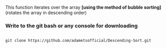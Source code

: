 <p>
This function iterates over the array <b>[using the method of bubble sorting]</b> (rotates the array in descending order)
<h3>Write to the git bash or any console for downloading</h3>
<code>
git clone https://github.com/adametsofficial/Descending-Sort.git
</code>
</p>
